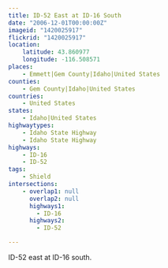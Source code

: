 ```yaml
---
title: ID-52 East at ID-16 South
date: "2006-12-01T00:00:00Z"
imageid: "1420025917"
flickrid: "1420025917"
location:
    latitude: 43.860977
    longitude: -116.508571
places:
    - Emmett|Gem County|Idaho|United States
counties:
    - Gem County|Idaho|United States
countries:
    - United States
states:
    - Idaho|United States
highwaytypes:
    - Idaho State Highway
    - Idaho State Highway
highways:
    - ID-16
    - ID-52
tags:
    - Shield
intersections:
    - overlap1: null
      overlap2: null
      highways1:
        - ID-16
      highways2:
        - ID-52

---
```

ID-52 east at ID-16 south.